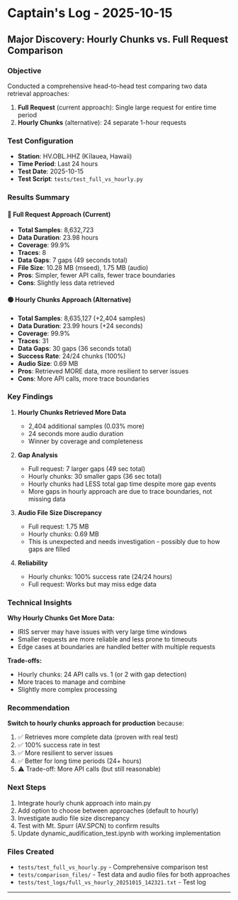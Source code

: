 # Captain's Log - 2025-10-15

## Major Discovery: Hourly Chunks vs. Full Request Comparison

### Objective
Conducted a comprehensive head-to-head test comparing two data retrieval approaches:
1. **Full Request** (current approach): Single large request for entire time period
2. **Hourly Chunks** (alternative): 24 separate 1-hour requests

### Test Configuration
- **Station**: HV.OBL.HHZ (Kīlauea, Hawaii)
- **Time Period**: Last 24 hours
- **Test Date**: 2025-10-15
- **Test Script**: `tests/test_full_vs_hourly.py`

### Results Summary

#### 🔵 Full Request Approach (Current)
- **Total Samples**: 8,632,723
- **Data Duration**: 23.98 hours
- **Coverage**: 99.9%
- **Traces**: 8
- **Data Gaps**: 7 gaps (49 seconds total)
- **File Size**: 10.28 MB (mseed), 1.75 MB (audio)
- **Pros**: Simpler, fewer API calls, fewer trace boundaries
- **Cons**: Slightly less data retrieved

#### 🟢 Hourly Chunks Approach (Alternative)
- **Total Samples**: 8,635,127 (+2,404 samples)
- **Data Duration**: 23.99 hours (+24 seconds)
- **Coverage**: 99.9%
- **Traces**: 31
- **Data Gaps**: 30 gaps (36 seconds total)
- **Success Rate**: 24/24 chunks (100%)
- **Audio Size**: 0.69 MB
- **Pros**: Retrieved MORE data, more resilient to server issues
- **Cons**: More API calls, more trace boundaries

### Key Findings

1. **Hourly Chunks Retrieved More Data**
   - 2,404 additional samples (0.03% more)
   - 24 seconds more audio duration
   - Winner by coverage and completeness

2. **Gap Analysis**
   - Full request: 7 larger gaps (49 sec total)
   - Hourly chunks: 30 smaller gaps (36 sec total)
   - Hourly chunks had LESS total gap time despite more gap events
   - More gaps in hourly approach are due to trace boundaries, not missing data

3. **Audio File Size Discrepancy**
   - Full request: 1.75 MB
   - Hourly chunks: 0.69 MB
   - This is unexpected and needs investigation - possibly due to how gaps are filled

4. **Reliability**
   - Hourly chunks: 100% success rate (24/24 hours)
   - Full request: Works but may miss edge data

### Technical Insights

**Why Hourly Chunks Get More Data:**
- IRIS server may have issues with very large time windows
- Smaller requests are more reliable and less prone to timeouts
- Edge cases at boundaries are handled better with multiple requests

**Trade-offs:**
- Hourly chunks: 24 API calls vs. 1 (or 2 with gap detection)
- More traces to manage and combine
- Slightly more complex processing

### Recommendation

**Switch to hourly chunks approach for production** because:
1. ✅ Retrieves more complete data (proven with real test)
2. ✅ 100% success rate in test
3. ✅ More resilient to server issues
4. ✅ Better for long time periods (24+ hours)
5. ⚠️ Trade-off: More API calls (but still reasonable)

### Next Steps

1. Integrate hourly chunk approach into main.py
2. Add option to choose between approaches (default to hourly)
3. Investigate audio file size discrepancy
4. Test with Mt. Spurr (AV.SPCN) to confirm results
5. Update dynamic_audification_test.ipynb with working implementation

### Files Created
- `tests/test_full_vs_hourly.py` - Comprehensive comparison test
- `tests/comparison_files/` - Test data and audio files for both approaches
- `tests/test_logs/full_vs_hourly_20251015_142321.txt` - Test log

---

